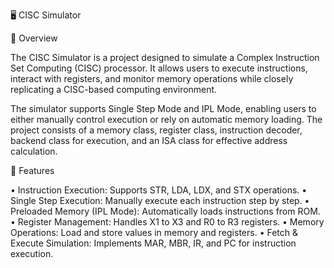 🖥️ CISC Simulator

📌 Overview

The CISC Simulator is a project designed to simulate a Complex Instruction Set Computing (CISC) processor. It allows users to execute instructions, interact with registers, and monitor memory operations while closely replicating a CISC-based computing environment.

The simulator supports Single Step Mode and IPL Mode, enabling users to either manually control execution or rely on automatic memory loading. The project consists of a memory class, register class, instruction decoder, backend class for execution, and an ISA class for effective address calculation.

🚀 Features

• Instruction Execution: Supports STR, LDA, LDX, and STX operations.
• Single Step Execution: Manually execute each instruction step by step.
• Preloaded Memory (IPL Mode): Automatically loads instructions from ROM.
• Register Management: Handles X1 to X3 and R0 to R3 registers.
• Memory Operations: Load and store values in memory and registers.
• Fetch & Execute Simulation: Implements MAR, MBR, IR, and PC for instruction execution.
